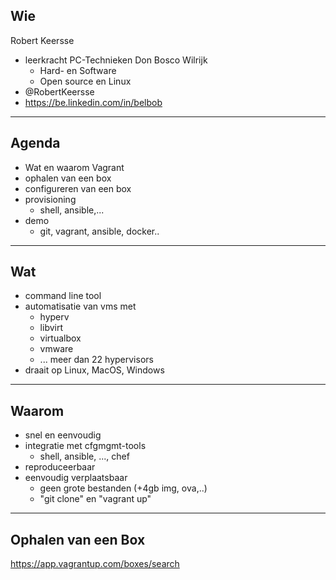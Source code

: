 ## Wie

Robert Keersse

* leerkracht PC-Technieken Don Bosco Wilrijk
  - Hard- en Software
  - Open source en Linux
* @RobertKeersse
* https://be.linkedin.com/in/belbob  

---

## Agenda

* Wat en waarom Vagrant
* ophalen van een box
* configureren van een box
* provisioning
  - shell, ansible,...
* demo
  - git, vagrant, ansible, docker..

---

## Wat

* command line tool
* automatisatie van vms met
  - hyperv
  - libvirt
  - virtualbox
  - vmware
  - ... meer dan 22 hypervisors
* draait op Linux, MacOS, Windows

---

## Waarom

* snel en eenvoudig
* integratie met cfgmgmt-tools
  - shell, ansible, ..., chef
* reproduceerbaar
* eenvoudig verplaatsbaar
  - geen grote bestanden (+4gb img, ova,..)
  - "git clone" en "vagrant up"

---

## Ophalen van een Box

https://app.vagrantup.com/boxes/search
